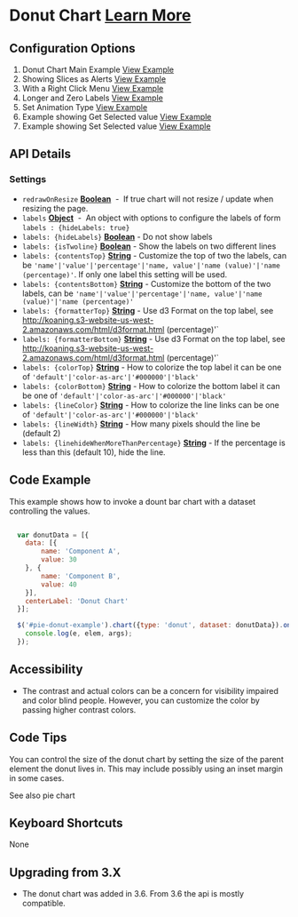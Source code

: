 
# Donut Chart  [Learn More](#)

## Configuration Options

1. Donut Chart Main Example [View Example]( ../components/donut/example-index)
2. Showing Slices as Alerts [View Example]( ../components/donut/example-alerts)
3. With a Right Click Menu [View Example]( ../components/donut/example-rightclick)
4. Longer and Zero Labels [View Example]( ../components/donut/example-values)
5. Set Animation Type [View Example]( ../components/donut/example-animation)
6. Example showing Get Selected value [View Example]( ../components/donut/example-get-selected)
7. Example showing Set Selected value [View Example]( ../components/donut/example-set-selected)

## API Details

### Settings

-   `redrawOnResize` **[Boolean](https://developer.mozilla.org/en-US/docs/Web/JavaScript/Reference/Global_Objects/Boolean)**  -  If true chart will not resize / update when resizing the page.
-   `labels` **[Object](https://developer.mozilla.org/en-US/docs/Web/JavaScript/Reference/Global_Objects/Object)**  -  An object with options to configure the labels of form `labels : {hideLabels: true}`
- `labels: {hideLabels}` **[Boolean](https://developer.mozilla.org/en-US/docs/Web/JavaScript/Reference/Global_Objects/Boolean)** - Do not show labels
- `labels: {isTwoline}` **[Boolean](https://developer.mozilla.org/en-US/docs/Web/JavaScript/Reference/Global_Objects/Boolean)** - Show the labels on two different lines
- `labels: {contentsTop}` **[String](https://developer.mozilla.org/en-US/docs/Web/JavaScript/Reference/Global_Objects/String)** - Customize the top of two the labels, can be `'name'|'value'|'percentage'|'name, value'|'name (value)'|'name (percentage)'`. If only one label this setting will be used.
- `labels: {contentsBottom}` **[String](https://developer.mozilla.org/en-US/docs/Web/JavaScript/Reference/Global_Objects/String)** - Customize the bottom of the two labels, can be `'name'|'value'|'percentage'|'name, value'|'name (value)'|'name (percentage)'`
- `labels: {formatterTop}` **[String](https://developer.mozilla.org/en-US/docs/Web/JavaScript/Reference/Global_Objects/String)** - Use d3 Format on the top label, see http://koaning.s3-website-us-west-2.amazonaws.com/html/d3format.html
 (percentage)'`
- `labels: {formatterBottom}` **[String](https://developer.mozilla.org/en-US/docs/Web/JavaScript/Reference/Global_Objects/String)** - Use d3 Format on the top label, see http://koaning.s3-website-us-west-2.amazonaws.com/html/d3format.html
 (percentage)'`
- `labels: {colorTop}` **[String](https://developer.mozilla.org/en-US/docs/Web/JavaScript/Reference/Global_Objects/String)** - How to colorize the top label it can be one of `'default'|'color-as-arc'|'#000000'|'black'`
- `labels: {colorBottom}` **[String](https://developer.mozilla.org/en-US/docs/Web/JavaScript/Reference/Global_Objects/String)** - How to colorize the bottom label it can be one of `'default'|'color-as-arc'|'#000000'|'black'`
- `labels: {lineColor}` **[String](https://developer.mozilla.org/en-US/docs/Web/JavaScript/Reference/Global_Objects/String)** - How to colorize the line links can be one of `'default'|'color-as-arc'|'#000000'|'black'`
- `labels: {lineWidth}` **[String](https://developer.mozilla.org/en-US/docs/Web/JavaScript/Reference/Global_Objects/String)** - How many pixels should the line be (default 2)
- `labels: {linehideWhenMoreThanPercentage}` **[String](https://developer.mozilla.org/en-US/docs/Web/JavaScript/Reference/Global_Objects/String)** - If the percentage is less than this (default 10), hide the line.

## Code Example

This example shows how to invoke a dount bar chart with a dataset controlling the values.

```javascript

  var donutData = [{
    data: [{
        name: 'Component A',
        value: 30
    }, {
        name: 'Component B',
        value: 40
    }],
    centerLabel: 'Donut Chart'
  }];

  $('#pie-donut-example').chart({type: 'donut', dataset: donutData}).on('selected', function (e, elem, args) {
    console.log(e, elem, args);
  });


```

## Accessibility

- The contrast and actual colors can be a concern for visibility impaired and color blind people. However, you can customize the color by passing higher contrast colors.

## Code Tips

You can control the size of the donut chart by setting the size of the parent element the donut lives in.
This may include possibly using an inset margin in some cases.

See also pie chart

## Keyboard Shortcuts

None

## Upgrading from 3.X

-   The donut chart was added in 3.6. From 3.6 the api is mostly compatible.
